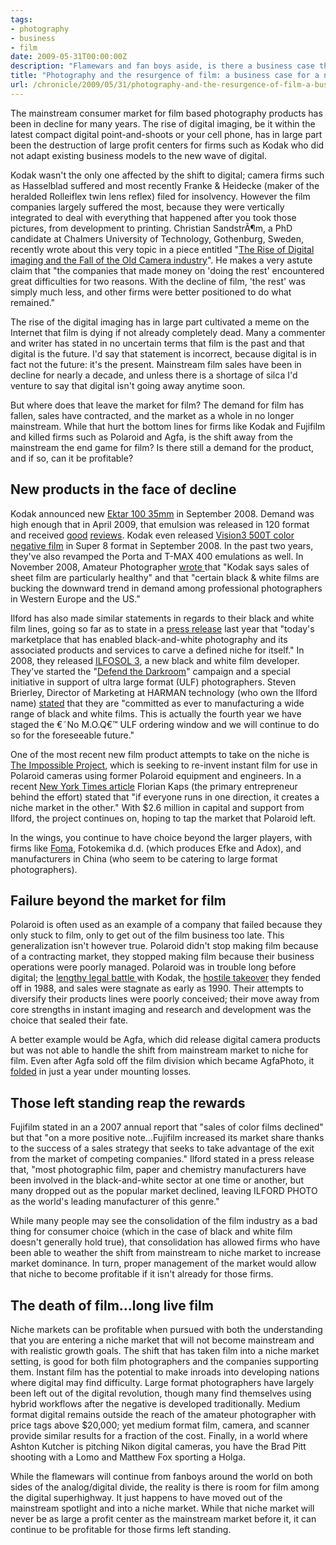 ```yaml
---
tags:
- photography
- business
- film
date: 2009-05-31T00:00:00Z
description: "Flamewars and fan boys aside, is there a business case that keeps photographic film around as niche market?"
title: "Photography and the resurgence of film: a business case for a niche market"
url: /chronicle/2009/05/31/photography-and-the-resurgence-of-film-a-business-case-for-a-niche-market/
---
```


The mainstream consumer market for film based photography products has been in decline for many years.  The rise of digital imaging, be it within the latest compact digital point-and-shoots or your cell phone, has in large part been the destruction of large profit centers for firms such as Kodak who did not adapt existing business models to the new wave of digital.

Kodak wasn't the only one affected by the shift to digital; camera firms such as Hasselblad suffered and most recently Franke & Heidecke (maker of the heralded Rolleiflex twin lens reflex) filed for insolvency.  However the film companies largely suffered the most, because they were vertically integrated to deal with everything that happened after you took those pictures, from development to printing.  Christian SandstrÃ¶m, a PhD candidate at Chalmers University of Technology, Gothenburg, Sweden, recently wrote about this very topic in a piece entitled "<a href="http://www.luminous-landscape.com/essays/rise-fall.shtml">The Rise of Digital imaging and the Fall of the Old Camera industry</a>".  He makes a very astute claim that "the companies that made money on 'doing the rest' encountered great difficulties for two reasons. With the decline of film, 'the rest' was simply much less, and other firms were better positioned to do what remained."

The rise of the digital imaging has in large part cultivated a meme on the Internet that film is dying if not already completely dead.  Many a commenter and writer has stated in no uncertain terms that film is the past and that digital is the future.  I'd say that statement is incorrect, because digital is in fact not the future: it's the present.  Mainstream film sales have been in decline for nearly a decade, and unless there is a shortage of silca I'd venture to say that digital isn't going away anytime soon.

But where does that leave the market for film?  The demand for film has fallen, sales have contracted, and the market as a whole in no longer mainstream.  While that hurt the bottom lines for firms like Kodak and Fujifilm and killed firms such as Polaroid and Agfa, is the shift away from the mainstream the end game for film? Is there still a demand for the product, and if so, can it be profitable?

## New products in the face of decline

Kodak announced new <a href="http://www.kodak.com/global/en/professional/products/films/ektar/ektarIndex.jhtml">Ektar 100 35mm</a> in September 2008.  Demand was high enough that in April 2009, that emulsion was released in 120 format and received <a href="http://blog.epicedits.com/2009/04/06/film-review-120-format-kodak-ektar-100/">good</a> <a href="http://darktopography.blogspot.com/2009/04/ektar-100-in-120-darktopo-review.html">reviews</a>. Kodak even released <a href="http://motion.kodak.com/US/en/motion/Products/Production/VISION3_Color_Negative_Films/VISION3_500T/index.htm">Vision3 500T color negative film</a> in Super 8 format in September 2008. In the past two years, they've also revamped the Porta and T-MAX 400 emulations as well. In November 2008, Amateur Photographer <a href="http://www.amateurphotographer.co.uk/news/Kodak_Film_is_far_from_dead_news_271594.html">wrote </a>that "Kodak says sales of sheet film are particularly healthy" and that "certain black & white films are bucking the downward trend in demand among professional photographers in Western Europe and the US."

Ilford has also made similar statements in regards to their black and white film lines, going so far as to state in a <a href="http://www.ilfordphoto.com/pressroom/article.asp?n=78">press release</a> last year that "today's marketplace that has enabled black-and-white photography and its associated products and services to carve a defined niche for itself."  In 2008, they released <a href="http://www.ilfordphoto.com/products/product.asp?n=63&t=Film+Developers">ILFOSOL 3</a>, a new black and white film developer. They've started the "<a href="http://www.ilfordphoto.com/pressroom/article.asp?n=83">Defend the Darkroom</a>" campaign and a special initiative in support of ultra large format (ULF) photographers.  Steven Brierley, Director of Marketing at HARMAN technology (who own the Ilford name) <a href="http://www.ilfordphoto.com/pressroom/article.asp?n=117">stated</a> that they are "committed as ever to manufacturing a wide range of black and white films. This is actually the fourth year we have staged the €˜No M.O.Q€™ ULF ordering window and we will continue to do so for the foreseeable future."

One of the most recent new film product attempts to take on the niche is <a href="http://www.the-impossible-project.com/">The Impossible Project</a>, which is seeking to re-invent instant film for use in Polaroid cameras using former Polaroid equipment and engineers. In a recent <a href="http://www.nytimes.com/2009/05/26/technology/26polaroid.html?ref=global-home">New York Times article</a> Florian Kaps (the primary entrepreneur behind the effort) stated that "if everyone runs in one direction, it creates a niche market in the other."  With $2.6 million in capital and support from Ilford, the project continues on, hoping to tap the market that Polaroid left.

In the wings, you continue to have choice beyond the larger players, with firms like <a href="http://www.digitaltruth.com/products/foma.php">Foma</a>, Fotokemika d.d. (which produces Efke and Adox), and manufacturers in China (who seem to be catering to large format photographers).

## Failure beyond the market for film
Polaroid is often used as an example of a company that failed because they only stuck to film, only to get out of the film business too late.  This generalization isn't however true. Polaroid didn't stop making film because of a contracting market, they stopped making film because their business operations were poorly managed. Polaroid was in trouble long before digital; the <a href="http://www.time.com/time/magazine/article/0,9171,879691,00.html">lengthy </a> <a href="http://www.youtube.com/watch?v=bHKxg6exeGA">legal </a> <a href="http://www.nytimes.com/1989/05/01/business/business-and-the-law-polaroid-v-kodak-future-on-the-line.html">battle </a>with Kodak, the <a href="http://www.nytimes.com/1989/03/18/business/takeover-bid-for-polaroid-is-set-back.html">hostile takeover</a> they fended off in 1988, and sales were stagnate as early as 1990. Their attempts to diversify their products lines were poorly conceived; their move away from core strengths in instant imaging and research and development was the choice that sealed their fate.

A better example would be Agfa, which did release digital camera products but was not able to handle the shift from mainstream market to niche for film. Even after Agfa sold off the film division which became AgfaPhoto, it <a href="http://www.dpreview.com/news/0505/05052701agfa_end.asp">folded</a> in just a year under mounting losses.

## Those left standing reap the rewards
Fujifilm stated in an a 2007 annual report that "sales of color films declined" but that "on a more positive note...Fujifilm increased its market share thanks to the success of a sales strategy that seeks to take advantage of the exit from the market of competing companies."  Ilford stated in a press release that, "most photographic film, paper and chemistry manufacturers have been involved in the black-and-white sector at one time or another, but many dropped out as the popular market declined, leaving ILFORD PHOTO as the world's leading manufacturer of this genre."

While many people may see the consolidation of the film industry as a bad thing for consumer choice (which in the case of black and white film doesn't generally hold true), that consolidation has allowed firms who have been able to weather the shift from mainstream to niche market to increase market dominance.  In turn, proper management of the market would allow that niche to become profitable if it isn't already for those firms.

## The death of film...long live film
Niche markets can be profitable when pursued with both the understanding that you are entering a niche market that will not become mainstream and with realistic growth goals. The shift that has taken film into a niche market setting, is good for both film photographers and the companies supporting them.  Instant film has the potential to make inroads into developing nations where digital may find difficulty. Large format photographers have largely been left out of the digital revolution, though many find themselves using hybrid workflows after the negative is developed traditionally.  Medium format digital remains outside the reach of the amateur photographer with price tags above $20,000; yet medium format film, camera, and scanner provide similar results for a fraction of the cost. Finally, in a world where Ashton Kutcher is pitching Nikon digital cameras, you have the Brad Pitt shooting with a Lomo and Matthew Fox sporting a Holga.

While the flamewars will continue from fanboys around the world on both sides of the analog/digital divide, the reality is there is room for film among the digital superhighway.  It just happens to have moved out of the mainstream spotlight and into a niche market.  While that niche market will never be as large a profit center as the mainstream market before it, it can continue to be profitable for those firms left standing.
